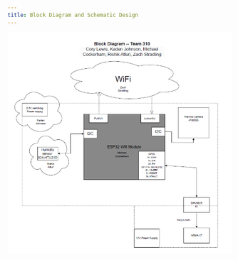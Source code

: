 ```yaml
---
title: Block Diagram and Schematic Design
---
```


![Team block diagram](Images/TeamBlockDiagram.png)
